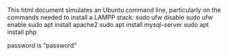 This html document simulates an Ubuntu command line, particularly on the commands needed to install a LAMPP stack:
sudo ufw disable
sudo ufw enable
sudo apt install apache2
sudo apt install mysql-server
sudo apt install php

password is "password"
